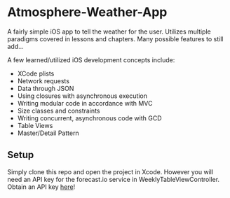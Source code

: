 # Atmosphere-Weather-App
A fairly simple iOS app to tell the weather for the user.  Utilizes multiple paradigms covered in lessons and chapters.  Many possible features to still add...

A few learned/utilized iOS development concepts include:

- XCode plists
- Network requests
- Data through JSON
- Using closures with asynchronous execution
- Writing modular code in accordance with MVC
- Size classes and constraints
- Writing concurrent, asynchronous code with GCD
- Table Views
- Master/Detail Pattern

## Setup

Simply clone this repo and open the project in Xcode.  However you will need an API key for the forecast.io service in WeeklyTableViewController.  Obtain an API key [here](https://developer.forecast.io)!
